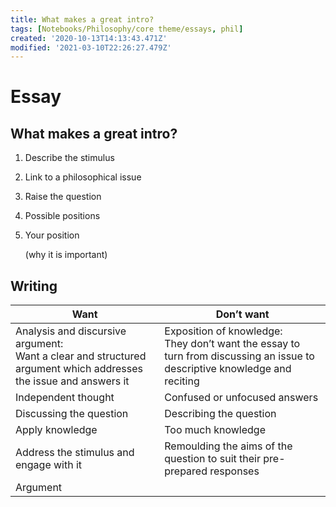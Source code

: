 ```yaml
---
title: What makes a great intro?
tags: [Notebooks/Philosophy/core theme/essays, phil]
created: '2020-10-13T14:13:43.471Z'
modified: '2021-03-10T22:26:27.479Z'
---
```


# Essay

## What makes a great intro?

1. Describe the stimulus

2. Link to a philosophical issue

3. Raise the question

4. Possible positions

5. Your position

   (why it is important)

## Writing

| Want                                                         | Don’t want                                                   |
| ------------------------------------------------------------ | ------------------------------------------------------------ |
| Analysis and discursive argument:<br />Want a clear and structured argument which addresses the issue and answers it | Exposition of knowledge:<br />They don’t want the essay to turn from discussing an issue to descriptive knowledge and reciting |
| Independent thought                                          | Confused or unfocused answers                                |
| Discussing the question                                      | Describing the question                                      |
| Apply knowledge                                              | Too much knowledge                                           |
| Address the stimulus and engage with it                      | Remoulding the aims of the question to suit their pre-prepared responses |
| Argument                                                     |                                                              |


